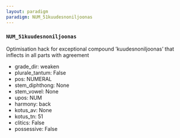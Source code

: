 ```yaml
---
layout: paradigm
paradigm: NUM_51kuudesnoniljoonas
---
```

### ` NUM_51kuudesnoniljoonas `

Optimisation hack for exceptional compound ’kuudesnoniljoonas’ that inflects in all parts with agreement
* grade_dir: weaken
* plurale_tantum: False
* pos: NUMERAL
* stem_diphthong: None
* stem_vowel: None
* upos: NUM
* harmony: back
* kotus_av: None
* kotus_tn: 51
* clitics: False
* possessive: False
